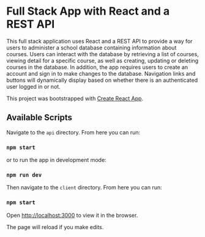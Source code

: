 # Full Stack App with React and a REST API

This full stack application uses React and a REST API to provide a way for users to administer a school database containing information about courses. 
Users can interact with the database by retrieving a list of courses, viewing detail for a specific course, as well as creating, updating or deleting courses in the database.
In addition, the app requires users to create an account and sign in to make changes to the database. 
Navigation links and buttons will dynamically display based on whether there is an authenticated user logged in or not.

This project was bootstrapped with [Create React App](https://github.com/facebook/create-react-app).

## Available Scripts

Navigate to the `api` directory. From here you can run: 

### `npm start`

or to run the app in development mode:

### `npm run dev`

Then navigate to the `client` directory. From here you can run:

### `npm start`

Open [http://localhost:3000](http://localhost:3000) to view it in the browser.

The page will reload if you make edits.